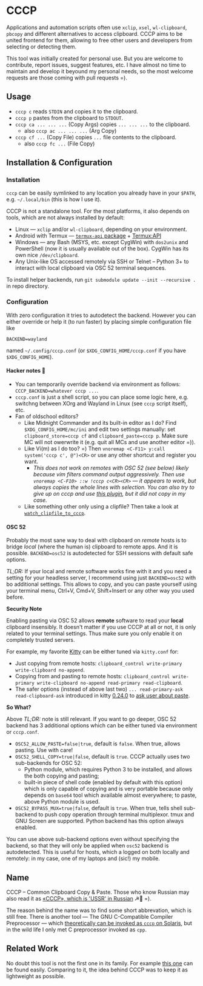 # CCCP

Applications and automation scripts often use `xclip`, `xsel`, `wl-clipboard`, `pbcopy` and different alternatives to access clipboard.
CCCP aims to be united frontend for them, allowing to free other users and developers from selecting or detecting them.

This tool was initially created for personal use. But you are welcome to contribute, report issues, suggest features, etc.
I have almost no time to maintain and develop it beyound my personal needs, so the most welcome requests are those coming with pull requests =).

## Usage

* `cccp c` reads `STDIN` and copies it to the clipboard.
* `cccp p` pastes from the clipboard to `STDOUT`.
* `cccp ca ... ... ...` (Copy Args) copies `... ... ...` to the clipboard.
  * also `cccp ac ... ... ...` (Arg Copy)
* `cccp cf ...` (Copy File) copies `...` file contents to the clipboard.
  * also `cccp fc ...` (File Copy)

## Installation & Configuration

### Installation

`cccp` can be easily symlinked to any location you already have in your `$PATH`, e.g. `~/.local/bin` (this is how I use it).

CCCP is not a standalone tool. For the most platforms, it also depends on tools, which are not always installed by default:

* Linux — `xclip` and/or `wl-clipboard`, depending on your environment.
* Android with Termux — [`termux-api` package](https://github.com/termux/termux-api-package) + [Termux:API](https://github.com/termux/termux-api)
* Windows — any Bash (MSYS, etc. except CygWin) with `dos2unix` and PowerShell (now it is usually available out of the box). CygWin has its own nice `/dev/clipboard`.
* Any Unix-like OS accessed remotely via SSH or Telnet – Python 3+ to interact with local clipboard via OSC 52 terminal sequences.

To install helper backends, run `git submodule update --init --recursive .` in repo directory.

### Configuration

With zero configuration it tries to autodetect the backend. However you can either override or help it (to run faster) by placing simple configuration file like

```
BACKEND=wayland
```

named `~/.config/cccp.conf` (or `$XDG_CONFIG_HOME/cccp.conf` if you have `$XDG_CONFIG_HOME`).

#### Hacker notes 🧔

* You can temporarily override backend via environment as follows: `CCCP_BACKEND=whatever cccp ...`.
* `cccp.conf` is just a shell script, so you can place some logic here, e.g. switchng between XOrg and Wayland in Linux (see `cccp` script itself), etc.
* Fan of oldschool editors?
  * Like Midnight Commander and its built-in editor as I do? Find `$XDG_CONFIG_HOME/mc/ini` and edit two settings manually: set `clipboard_store=cccp cf` and 
`clipboard_paste=cccp p`. Make sure MC will not owerwrite it (e.g. quit all MCs and use another editor =)).
  * Like Vi(m) as I do too? =) Then `vnoremap <C-F11> y:call system('cccp c', @")<CR>` or use any other shortcut and register you want.
    * *This does not work on remotes with OSC 52 (see below) likely because vim filters command output aggressively. Then use `vnoremap <C-F10> ::w !cccp c<CR><CR>` — it appears to work, but always copies the whole lines with selection. You can also try to give up on cccp and use [this plugin](https://github.com/fcpg/vim-osc52), but it did not copy in my case.*
  * Like something other only using a clipfile? Then take a look at [`watch_clipfile_to_cccp`](utilities/watch_clipfile_to_cccp).

#### OSC 52

Probably the most sane way to deal with clipboard on *remote* hosts is to bridge *local* (where the human is) clipboard to remote apps.
And it is possible. `BACKEND=osc52` is autodetected for SSH sessions with default safe options.

*TL;DR:* If your local and remote software works fine with it and you need a setting for your headless server, I recommend using just `BACKEND=osc52` with bo additional settings.
This allows to copy, and you can paste yourself using your terminal menu, Ctrl+V, Cmd+V, Shift+Insert or any other way you used before.

**Security Note**

Enabling pasting via OSC 52 allows **remote** software to read your **local** clipboard insensibly.
It doesn't matter if you use CCCP at all or not, it is only related to your terminal settings.
Thus make sure you only enable it on completely trusted servers.

For example, my favorite [Kitty](https://sw.kovidgoyal.net/kitty/) can be either tuned via `kitty.conf` for:

* Just copying from remote hosts: `clipboard_control write-primary write-clipboard no-append`.
* Copying from and pasting to remote hosts: `clipboard_control write-primary write-clipboard no-append read-primary read-clipboard`.
* The safer options (instead of above last two) `... read-primary-ask read-clipboard-ask` introduced in kitty [0.24.0](https://github.com/kovidgoyal/kitty/releases/tag/v0.24.0) to [ask user about paste](https://github.com/kovidgoyal/kitty/issues/4022).

**So What?**

Above *TL;DR:* note is still relevant. If you want to go deeper, OSC 52 backend has 3 additional options which can be either tuned via environment or `cccp.conf`.

* `OSC52_ALLOW_PASTE=false|true`, default is `false`. When true, allows pasting. Use with care!
* `OSC52_SHELL_COPY=true|false`, default is `true`. CCCP actually uses two sub-backends for OSC 52:
  * Python module, which requires Python 3 to be installed, and allows the both copying and pasting;
  * built-in piece of shell code (enabled by default with this option) which is only capable of copying and
    is very portable because only depends on `base64` tool which available almost everywhere; to paste,
    above Python module is used.
* `OSC52_BYPASS_MUX=true|false`, default is `true`. When true, tells shell sub-backend to push copy operation
  through terminal multiplexor. tmux and GNU Screen are supported. Python backend has this option always enabled.

You can use above sub-backend options even without specifying the backend, so that they will only be applied when `osc52` backend is autodetected.
This is useful for hosts, which a logged on both locally and remotely: in my case, one of my laptops and (sic!) my mobile.

## Name

CCCP – Common Clipboard Copy &amp; Paste. Those who know Russian may also read it as [«СССР», which is 'USSR' in Russian](https://en.wikipedia.org/wiki/Soviet_Union) ☭🐻 =).

The reason behind the name was to find some short abbrevation, which is still free. There is another tool — The GNU C-Compatible Compiler Preprocessor — which [theoretically can be invoked as `cccp` on Solaris](https://www.opennet.ru/man.shtml?topic=cccp&category=1), but in the wild life I only met C preprocessor invoked as `cpp`.

## Related Work

No doubt this tool is not the first one in its family.
For example [this one](https://github.com/sindresorhus/clipboard-cli) can be found easily.
Comparing to it, the idea behind CCCP was to keep it as lightweight as possible.
